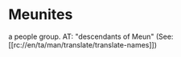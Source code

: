# Meunites

a people group. AT: "descendants of Meun" (See: [[rc://en/ta/man/translate/translate-names]])

